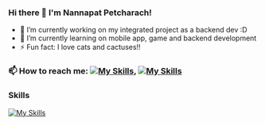 ### Hi there 👋 I'm Nannapat Petcharach!

- 🔭 I’m currently working on my integrated project as a backend dev :D
- 🌱 I’m currently learning on mobile app, game and backend development
- ⚡ Fun fact: I love cats and cactuses!!

### 📫 How to reach me: **[![My Skills](https://skillicons.dev/icons?i=instagram&perline=1)](https://www.instagram.com/nannapatx)**, **[![My Skills](https://skillicons.dev/icons?i=facebook&perline=1)](https://www.facebook.com/Tonpor2545)**
### Skills
[![My Skills](https://skillicons.dev/icons?i=javascript,java,html,css,cpp,linux,mysql&perline=10)](https://skillicons.dev)
